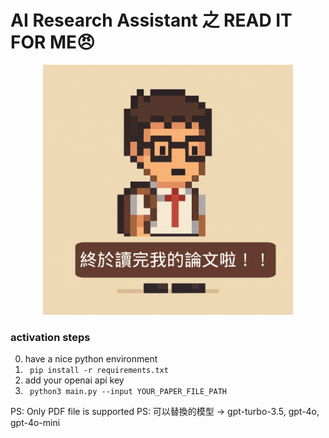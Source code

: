 # AI Research Assistant 之 READ IT FOR ME😠

<p align="center">
  <img src="./agent/anime.gif" alt="讀論文神器" width="400"/>
</p>

### activation steps

0. have a nice python environment
1. ``` pip install -r requirements.txt```
2. add your openai api key
3. ``` python3 main.py --input YOUR_PAPER_FILE_PATH```

PS: Only PDF file is supported
PS: 可以替換的模型 -> gpt-turbo-3.5, gpt-4o, gpt-4o-mini
